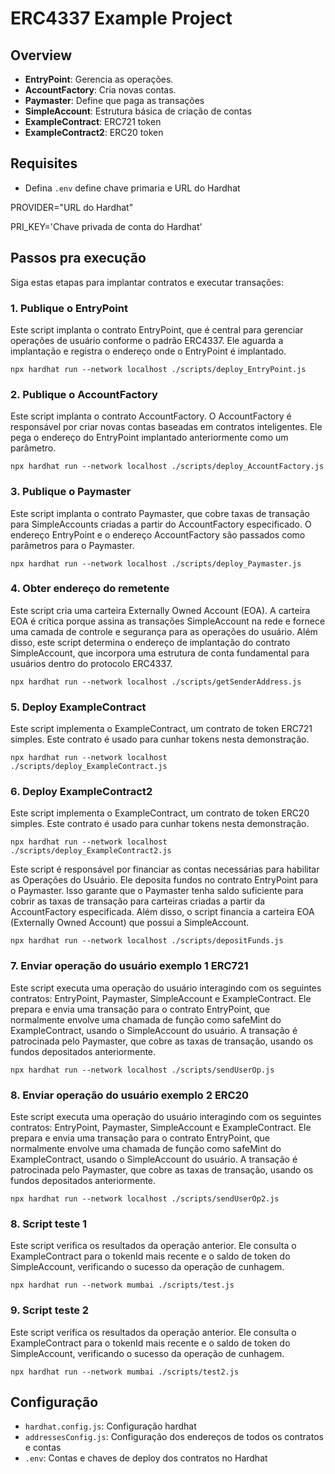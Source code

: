 # ERC4337 Example Project


## Overview
- **EntryPoint**: Gerencia as operações.
- **AccountFactory**: Cria novas contas.
- **Paymaster**: Define que paga as transações
- **SimpleAccount**: Estrutura básica de criação de contas
- **ExampleContract**: ERC721 token
- **ExampleContract2**: ERC20 token

## Requisites

- Defina `.env` define chave primaria e URL do Hardhat

PROVIDER="URL do Hardhat"

PRI_KEY='Chave privada de conta do Hardhat'

## Passos pra execução
Siga estas etapas para implantar contratos e executar transações:

### 1. Publique o EntryPoint
Este script implanta o contrato EntryPoint, que é central para gerenciar operações de usuário conforme o padrão ERC4337. Ele aguarda a implantação e registra o endereço onde o EntryPoint é implantado.

`npx hardhat run --network localhost ./scripts/deploy_EntryPoint.js`

### 2. Publique o AccountFactory
Este script implanta o contrato AccountFactory. O AccountFactory é responsável por criar novas contas baseadas em contratos inteligentes. Ele pega o endereço do EntryPoint implantado anteriormente como um parâmetro.

`npx hardhat run --network localhost ./scripts/deploy_AccountFactory.js`

### 3. Publique o Paymaster
Este script implanta o contrato Paymaster, que cobre taxas de transação para SimpleAccounts criadas a partir do AccountFactory especificado. O endereço EntryPoint e o endereço AccountFactory são passados ​​como parâmetros para o Paymaster.

`npx hardhat run --network localhost ./scripts/deploy_Paymaster.js`

### 4. Obter endereço do remetente
Este script cria uma carteira Externally Owned Account (EOA). A carteira EOA é crítica porque assina as transações SimpleAccount na rede e fornece uma camada de controle e segurança para as operações do usuário. Além disso, este script determina o endereço de implantação do contrato SimpleAccount, que incorpora uma estrutura de conta fundamental para usuários dentro do protocolo ERC4337.

`npx hardhat run --network localhost ./scripts/getSenderAddress.js`

### 5. Deploy ExampleContract
Este script implementa o ExampleContract, um contrato de token ERC721 simples. Este contrato é usado para cunhar tokens nesta demonstração.

`npx hardhat run --network localhost ./scripts/deploy_ExampleContract.js`

### 6. Deploy ExampleContract2
Este script implementa o ExampleContract, um contrato de token ERC20 simples. Este contrato é usado para cunhar tokens nesta demonstração.

`npx hardhat run --network localhost ./scripts/deploy_ExampleContract2.js`

Este script é responsável por financiar as contas necessárias para habilitar as Operações do Usuário. Ele deposita fundos no contrato EntryPoint para o Paymaster. Isso garante que o Paymaster tenha saldo suficiente para cobrir as taxas de transação para carteiras criadas a partir da AccountFactory especificada. Além disso, o script financia a carteira EOA (Externally Owned Account) que possui a SimpleAccount.

`npx hardhat run --network localhost ./scripts/depositFunds.js`

### 7. Enviar operação do usuário exemplo 1 ERC721
Este script executa uma operação do usuário interagindo com os seguintes contratos: EntryPoint, Paymaster, SimpleAccount e ExampleContract. Ele prepara e envia uma transação para o contrato EntryPoint, que normalmente envolve uma chamada de função como safeMint do ExampleContract, usando o SimpleAccount do usuário.
A transação é patrocinada pelo Paymaster, que cobre as taxas de transação, usando os fundos depositados anteriormente.

`npx hardhat run --network localhost ./scripts/sendUserOp.js`

### 8. Enviar operação do usuário exemplo 2 ERC20
Este script executa uma operação do usuário interagindo com os seguintes contratos: EntryPoint, Paymaster, SimpleAccount e ExampleContract. Ele prepara e envia uma transação para o contrato EntryPoint, que normalmente envolve uma chamada de função como safeMint do ExampleContract, usando o SimpleAccount do usuário.
A transação é patrocinada pelo Paymaster, que cobre as taxas de transação, usando os fundos depositados anteriormente.

`npx hardhat run --network localhost ./scripts/sendUserOp2.js`

### 8. Script teste 1
 Este script verifica os resultados da operação anterior. Ele consulta o ExampleContract para o tokenId mais recente e o saldo de token do SimpleAccount, verificando o sucesso da operação de cunhagem.

`npx hardhat run --network mumbai ./scripts/test.js`

### 9.  Script teste 2
 Este script verifica os resultados da operação anterior. Ele consulta o ExampleContract para o tokenId mais recente e o saldo de token do SimpleAccount, verificando o sucesso da operação de cunhagem.

`npx hardhat run --network mumbai ./scripts/test2.js`

## Configuração
- `hardhat.config.js`: Configuração hardhat
- `addressesConfig.js`: Configuração dos endereços de todos os contratos e contas
- `.env`: Contas e chaves de deploy dos contratos no Hardhat

